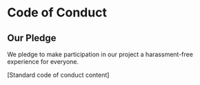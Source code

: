 # Code of Conduct

## Our Pledge
We pledge to make participation in our project a harassment-free experience for everyone.

[Standard code of conduct content]